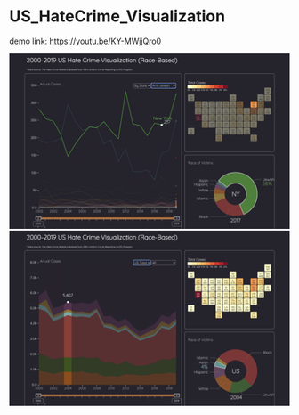 # US_HateCrime_Visualization
demo link: https://youtu.be/KY-MWjjQro0

![demo](https://github.com/zt55699/US_HateCrime_Visualization/blob/main/demo/2.png)
![demo](https://github.com/zt55699/US_HateCrime_Visualization/blob/main/demo/1.png)
